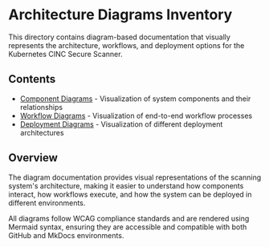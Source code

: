 # Architecture Diagrams Inventory

This directory contains diagram-based documentation that visually represents the architecture, workflows, and deployment options for the Kubernetes CINC Secure Scanner.

## Contents

- [Component Diagrams](component-diagrams.md) - Visualization of system components and their relationships
- [Workflow Diagrams](workflow-diagrams.md) - Visualization of end-to-end workflow processes
- [Deployment Diagrams](deployment-diagrams.md) - Visualization of different deployment architectures

## Overview

The diagram documentation provides visual representations of the scanning system's architecture, making it easier to understand how components interact, how workflows execute, and how the system can be deployed in different environments.

All diagrams follow WCAG compliance standards and are rendered using Mermaid syntax, ensuring they are accessible and compatible with both GitHub and MkDocs environments.